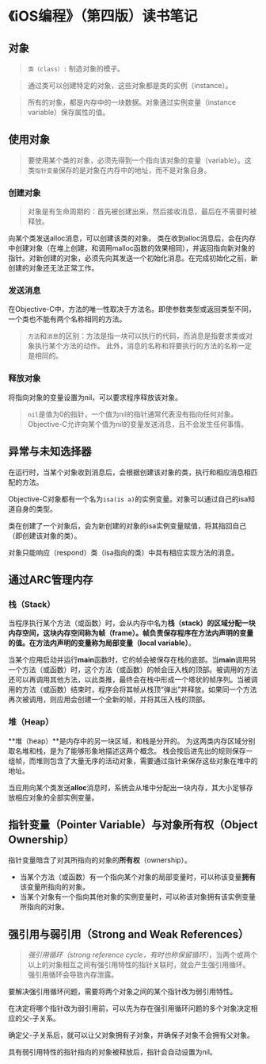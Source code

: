 # 《iOS编程》（第四版）读书笔记

## 对象

>`类（class）:` 制造对象的模子。

>通过类可以创建特定的对象，这些对象都是类的实例（instance）。

>所有的对象，都是内存中的一块数据。对象通过实例变量（instance variable）保存属性的值。

## 使用对象

>要使用某个类的对象，必须先得到一个指向该对象的变量（variable）。这类`指针变量`保存的是对象在内存中的地址，而不是对象自身。

### 创建对象

> 对象是有生命周期的：首先被创建出来，然后接收消息，最后在不需要时被释放。

向某个类发送alloc消息，可以创建该类的对象。 类在收到alloc消息后，会在内存中创建对象（在堆上创建，和调用malloc函数的效果相同），并返回指向新对象的指针。对新创建的对象，必须先向其发送一个初始化消息。在完成初始化之前，新创建的对象还无法正常工作。

### 发送消息

在Objective-C中，方法的唯一性取决于方法名。即使参数类型或返回类型不同，一个类也不能有两个名称相同的方法。

>`方法`和`消息`的区别：方法是指一块可以执行的代码，而消息是指要求类或对象执行某个方法的动作。
此外，消息的名称和将要执行的方法的名称一定是相同的。

### 释放对象

将指向对象的变量设置为nil，可以要求程序释放该对象。

>`nil`是值为0的指针，一个值为nil的指针通常代表没有指向任何对象。Objective-C允许向某个值为nil的变量发送消息，且不会发生任何事情。

## 异常与未知选择器
在运行时，当某个对象收到消息后，会根据创建该对象的类，执行和相应消息相匹配的方法。

Objective-C对象都有一个名为`isa(is a)`的实例变量。对象可以通过自己的isa知道自身的类型。

类在创建了一个对象后，会为新创建的对象的isa实例变量赋值，将其指回自己（即创建该对象的类）。

对象只能响应（respond）类（isa指向的类）中具有相应实现方法的消息。

## 通过ARC管理内存

### 栈（Stack）
当程序执行某个方法（或函数）时，会从内存中名为**栈（stack）**的区域分配一块内存空间，这块内存空间称为帧（frame）。帧负责保存程序在方法内声明的变量的值。在方法内声明的变量称为**局部变量（local variable）**。

当某个应用启动并运行**main**函数时，它的帧会被保存在栈的底部。当**main**调用另一个方法（或函数）时，这个方法（或函数）的帧会压入栈的顶部。被调用的方法还可以再调用其他方法，以此类推，最终会在栈中形成一个塔状的帧序列。当被调用的方法（或函数）结束时，程序会将其帧从栈顶“弹出”并释放。如果同一个方法再次被调用，则应用会创建一个全新的帧，并将其压入栈的顶部。

### 堆（Heap）
**堆（heap）**是内存中的另一块区域，和栈是分开的。 为这两类内存区域分别取名堆和栈，是为了能够形象地描述这两个概念。 栈会按后进先出的规则保存一组帧，而堆则包含了大量无序的活动对象，需要通过指针来保存这些对象在堆中的地址。

当应用向某个类发送**alloc**消息时，系统会从堆中分配出一块内存，其大小足够存放相应对象的全部实例变量。

## 指针变量（Pointer Variable）与对象所有权（Object Ownership）

指针变量暗含了对其所指向的对象的**所有权**（ownership）。

* 当某个方法（或函数）有一个指向某个对象的局部变量时，可以称该变量**拥有**该变量所指向的对象。
* 当某个对象有一个指向其他对象的实例变量时，可以称该对象拥有该实例变量所指向的对象。

## 强引用与弱引用（Strong and Weak References）

> *强引用循环（strong reference cycle，有时也称保留循环）*，当两个或两个以上的对象相互之间有强引用特性的指针关联时，就会产生强引用循环。 强引用循环会导致内存泄露。

要解决强引用循环问题，需要将两个对象之间的某个指针改为弱引用特性。

在决定将哪个指针改为弱引用前，可以先为存在强引用循环问题的多个对象决定相应的父-子关系。

确定父-子关系后，就可以让父对象拥有子对象，并确保子对象不会拥有父对象。

具有弱引用特性的指针指向的对象被释放后，指针会自动设置为nil。
